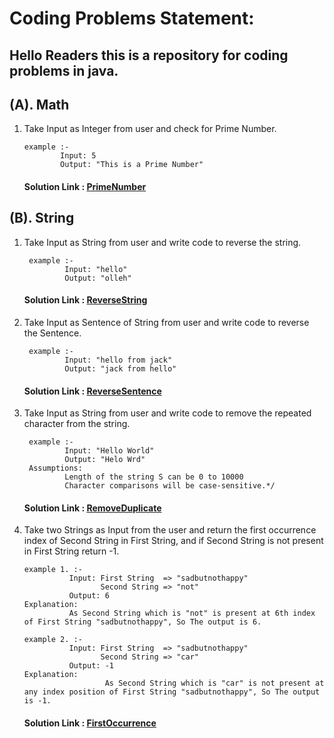 # Coding Problems Statement:
## Hello Readers this is a repository for coding problems in java.

## (A). Math 
 1. Take Input as Integer from user and check for Prime Number.
    
        example :- 
                Input: 5
                Output: "This is a Prime Number"
    #### Solution Link :  [PrimeNumber](https://github.com/PuShPaK-kUmAr/Java-Code/blob/master/src/Math/PrimeNumber.java)

## (B). String
1. Take Input as String from user and write code to reverse the string.

        example :- 
                Input: "hello"
                Output: "olleh"
   #### Solution Link :  [ReverseString](https://github.com/PuShPaK-kUmAr/Java-Code/blob/master/src/String/ReverseString.java)
2. Take Input as Sentence of String from user and write code to reverse the Sentence.

        example :- 
                Input: "hello from jack"
                Output: "jack from hello"
   #### Solution Link :  [ReverseSentence](https://github.com/PuShPaK-kUmAr/Java-Code/blob/master/src/String/ReverseSentence.java)
3. Take Input as String from user and write code to remove the repeated character from the string.

        example :- 
                Input: "Hello World"
                Output: "Helo Wrd"
        Assumptions:
                Length of the string S can be 0 to 10000
                Character comparisons will be case-sensitive.*/
   #### Solution Link :  [RemoveDuplicate](https://github.com/PuShPaK-kUmAr/Java-Code/blob/master/src/String/RemoveDuplicate.java)
4. Take two Strings as Input from the user and return the first occurrence index of Second String in First String, and if Second String is not present in First String return -1.

       example 1. :- 
                 Input: First String  => "sadbutnothappy"
                        Second String => "not"
                 Output: 6 
       Explanation:
                 As Second String which is "not" is present at 6th index of First String "sadbutnothappy", So The output is 6.

       example 2. :- 
                 Input: First String  => "sadbutnothappy"
                        Second String => "car"
                 Output: -1 
       Explanation:
                         As Second String which is "car" is not present at any index position of First String "sadbutnothappy", So The output is -1.

   #### Solution Link :  [FirstOccurrence](https://github.com/PuShPaK-kUmAr/Java-Code/blob/master/src/String/FirstOccurrence.java)
